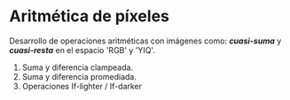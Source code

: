# **Aritmética de píxeles**

Desarrollo de operaciones aritméticas con imágenes como: ***cuasi-suma*** y ***cuasi-resta*** en el espacio 'RGB' y 'YIQ'.

1. Suma y diferencia clampeada.
2. Suma y diferencia promediada.
3. Operaciones If-lighter / If-darker
